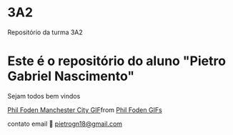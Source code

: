 # 3A2

Repositório da turma 3A2

# Este é o repositório do aluno "Pietro Gabriel Nascimento"

Sejam todos bem vindos

<div class="tenor-gif-embed" data-postid="6091005777659741315" data-share-method="host" data-aspect-ratio="1" data-width="100%"><a href="https://tenor.com/view/phil-foden-foden-manchester-city-man-city-city-gif-6091005777659741315">Phil Foden Manchester City GIF</a>from <a href="https://tenor.com/search/phil+foden-gifs">Phil Foden GIFs</a></div> <script type="text/javascript" async src="https://tenor.com/embed.js"></script>

contato email 📧 pietrogn18@gmail.com


